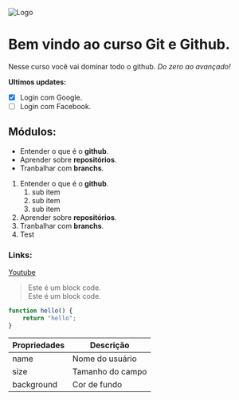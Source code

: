 
![Logo](https://git-scm.com/images/logos/downloads/Git-Logo-2Color.png)

# Bem vindo ao curso **Git** e **Github**.
Nesse curso você vai dominar todo o github. _Do zero ao avançado!_

**Ultimos updates:**

- [x] Login com Google.
- [ ] Login com Facebook.

## Módulos:
* Entender o que é o **github**.
* Aprender sobre **repositórios**.
* Tranbalhar com **branchs**.

1. Entender o que é o **github**.
    1. sub item
    2. sub item
    3. sub item
2. Aprender sobre **repositórios**.
3. Tranbalhar com **branchs**.
4. Test
### Links:
[Youtube](https://www.youtube.com/watch?v=vLnPwxZdW4Y)

>Este é um block code.\
>Este é um block code.



```js
function hello() {
    return "hello";
}
```

Propriedades | Descrição
------------ | ---------
name | Nome do usuário
size | Tamanho do campo
background | Cor de fundo